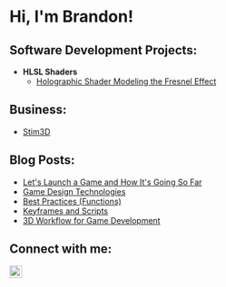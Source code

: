 <h1>Hi, I'm Brandon! <br/></h1>

<h2>Software Development Projects:</h2>

- <b>HLSL Shaders</b>
  - [Holographic Shader Modeling the Fresnel Effect](https://github.com/plumbobb/plumbob/blob/main/holographic.hlsl)

<h2>Business:</h2>

- [Stim3D](https://www.etsy.com/shop/Stim3D?ref=shop-header-name&listing_id=1898600037&from_page=listing)

<h2>Blog Posts:</h2>

- [Let's Launch a Game and How It's Going So Far](https://blogs.oregonstate.edu/programmingwithplumbo/lets-launch-a-game-and-how-its-going-so-far/)
- [Game Design Technologies](https://blogs.oregonstate.edu/programmingwithplumbo/technologies/)
- [Best Practices (Functions)](https://blogs.oregonstate.edu/programmingwithplumbo/best-practices-functions/)
- [Keyframes and Scripts](https://blogs.oregonstate.edu/programmingwithplumbo/keyframes-and-scripts/)
- [3D Workflow for Game Development](https://blogs.oregonstate.edu/programmingwithplumbo/3d-workflow-for-game-development/)

<h2>Connect with me:</h2>

[<img align="left" alt="BrandonPlumbo | LinkedIn" width="22px" src="https://cdn.jsdelivr.net/npm/simple-icons@v3/icons/linkedin.svg" />][linkedin]

[linkedin]: https://www.linkedin.com/in/brandon-p-255226104
